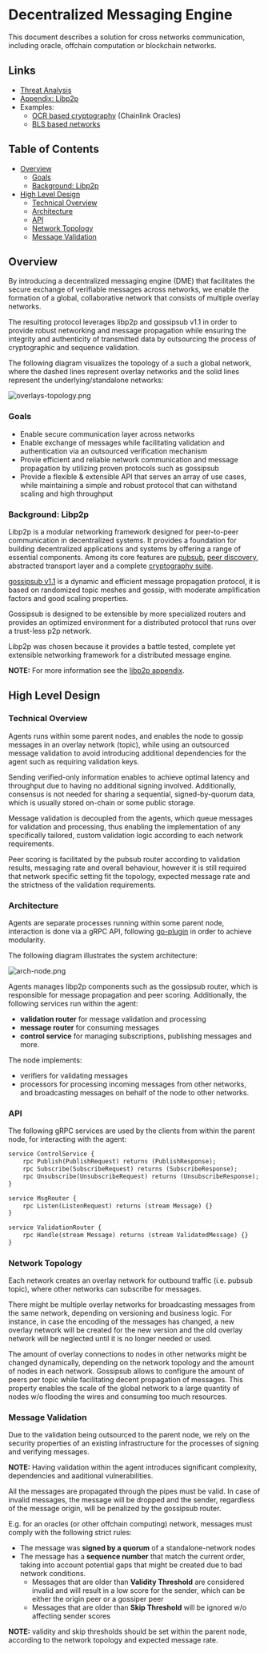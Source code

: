 # Decentralized Messaging Engine

This document describes a solution for cross networks communication, including oracle, offchain computation or blockchain networks.

## Links

- [Threat Analysis](./THREAT_ANALYSIS.md)
- [Appendix: Libp2p](./APPENDIX_LIBP2P.md)
- Examples:
    - [OCR based cryptography](https://github.com/amirylm/p2pmq/tree/main/examples/don) (Chainlink Oracles)
    - [BLS based networks](https://github.com/amirylm/p2pmq/tree/main/examples/bls)

## Table of Contents

- [Overview](#overview)
    - [Goals](#goals)
    - [Background: Libp2p](#background-libp2p)
- [High Level Design](#high-level-design)
    - [Technical Overview](#technical-overview)
    - [Architecture](#architecture)
    - [API](#api)
    - [Network Topology](#network-topology)
    - [Message Validation](#message-validation)

## Overview

By introducing a decentralized messaging engine (DME) that facilitates the secure exchange of verifiable messages across networks, we enable the formation of a global, collaborative network that consists of multiple overlay networks.

The resulting protocol leverages libp2p and gossipsub v1.1 in order to provide robust networking and message propagation while ensuring the integrity and authenticity of transmitted data by outsourcing the process of cryptographic and sequence validation.

The following diagram visualizes the topology of a such a global network,
where the dashed lines represent overlay networks and the solid lines represent the underlying/standalone networks:

![overlays-topology.png](./overlays-topology.png)

### Goals

- Enable secure communication layer across networks
- Enable exchange of messages while facilitating validation and authentication via an outsourced verification mechanism
- Provie efficient and reliable network communication and message propagation by utilizing proven protocols such as gossipsub
- Provide a flexible & extensible API that serves an array of use cases, while maintaining a simple and robust protocol that can withstand scaling and high throughput

### Background: Libp2p

Libp2p is a modular networking framework designed for peer-to-peer communication in decentralized systems. It provides a foundation for building decentralized applications and systems by offering a range of essential components. Among its core features are [pubsub](./APPENDIX_LIBP2P.md#pubsub), [peer discovery](./APPENDIX_LIBP2P.md#kad-dht), abstracted transport layer and a complete [cryptography suite](./APPENDIX_LIBP2P.md#security).

[gossipsub v1.1](https://github.com/libp2p/specs/blob/master/pubsub/gossipsub/gossipsub-v1.1.md) is a dynamic and efficient message propagation protocol, it is based on randomized topic meshes and gossip, with moderate amplification factors and good scaling properties.

Gossipsub is designed to be extensible by more specialized routers and provides an optimized environment for a distributed protocol that runs over a trust-less p2p network.

Libp2p was chosen because it provides a battle tested, complete yet extensible networking framework for a distributed message engine.

**NOTE:** For more information see the [libp2p appendix](./APPENDIX_LIBP2P.md).

## High Level Design

### Technical Overview

Agents runs within some parent nodes, and enables the node to gossip messages in an overlay network (topic), while using an outsourced message validation to avoid introducing additional dependencies for the agent such as requiring validation keys.

Sending verified-only information enables to achieve optimal latency and throughput due to having no additional signing involved. Additionally, consensus is not needed for sharing a sequential, signed-by-quorum data, which is usually stored on-chain or some public storage.

Message validation is decoupled from the agents, which queue messages for validation and processing, thus enabling the implementation of any specifically tailored, custom validation logic according to each network requirements.

Peer scoring is facilitated by the pubsub router according to validation results, messaging rate and overall behaviour, however it is still required that network specific setting fit the topology, expected message rate and the strictness of the validation requirements.

### Architecture

Agents are separate processes running within some parent node, interaction is done via a gRPC API, following [go-plugin](https://github.com/hashicorp/go-plugin) in order to achieve modularity.

The following diagram illustrates the system architecture:

![arch-node.png](./arch-node.png)

Agents manages libp2p components such as the gossipsub router, which is responsible for message propagation and peer scoring. Additionally, the following services run within the agent:

- **validation router** for message validation and processing
- **message router** for consuming messages
- **control service** for managing subscriptions, publishing messages and more.

The node implements:
- verifiers for validating messages
- processors for processing incoming messages from other networks, and broadcasting messages on behalf of the node to other networks.

### API

The following gRPC services are used by the clients from within the parent node, for interacting with the agent:

```protobuf
service ControlService {
    rpc Publish(PublishRequest) returns (PublishResponse); 
    rpc Subscribe(SubscribeRequest) returns (SubscribeResponse);
    rpc Unsubscribe(UnsubscribeRequest) returns (UnsubscribeResponse);
}

service MsgRouter { 
    rpc Listen(ListenRequest) returns (stream Message) {}
}

service ValidationRouter { 
    rpc Handle(stream Message) returns (stream ValidatedMessage) {}
}
```

### Network Topology

Each network creates an overlay network for outbound traffic (i.e. pubsub topic), where other networks can subscribe for messages.

There might be multiple overlay networks for broadcasting messages from the same network, depending on versioning and business logic.
For instance, in case the encoding of the messages has changed, a new overlay network will be created for the new version and the old overlay network will be neglected until it is no longer needed or used.

The amount of overlay connections to nodes in other networks might be changed dynamically, depending on the network topology and the amount of nodes in each network. Gossipsub allows to configure the amount of peers per topic while facilitating decent propagation of messages. This property enables the scale of the global network to a large quantity of nodes w/o flooding the wires and consuming too much resources.

### Message Validation

Due to the validation being outsourced to the parent node, we rely on the security properties of an existing infrastructure for the processes of signing and verifying messages.

**NOTE:** Having validation within the agent introduces significant complexity, dependencies and aaditional vulnerabilities.

All the messages are propagated through the pipes must be valid.
In case of invalid messages, the message will be dropped and the sender, regardless of the message origin, will be penalized by the gossipsub router.

E.g. for an oracles (or other offchain computing) network, messages must comply with the following strict rules:

- The message was **signed by a quorum** of a standalone-network nodes
- The message has a **sequence number** that match the current order, taking into account potential gaps that might be created due to bad network conditions.
    - Messages that are older than **Validity Threshold** are considered invalid and will result in a low score for the sender, which can be either the origin peer or a gossiper peer
    - Messages that are older than **Skip Threshold** will be ignored w/o affecting sender scores

**NOTE:** validity and skip thresholds should be set within the parent node, according to the network topology and expected message rate.
